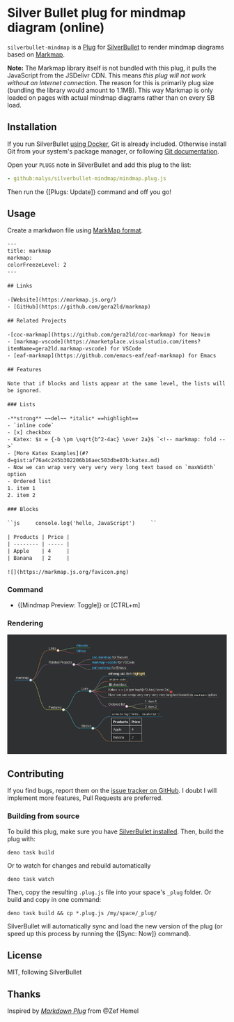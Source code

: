 # Silver Bullet plug for mindmap diagram (online)


`silverbullet-mindmap` is a [Plug](https://silverbullet.md/Plugs) for [SilverBullet](https://silverbullet.md/) to render mindmap diagrams based on [Markmap](https://markmap.js.org).

**Note:** The Markmap library itself is not bundled with this plug, it pulls the JavaScript from the JSDelivr CDN. This means _this plug will not work without an Internet connection_. The reason for this is primarily plug size (bundling the library would amount to 1.1MB). This way Markmap is only loaded on pages with actual mindmap diagrams rather than on every SB load.

## Installation

If you run SilverBullet [using Docker](https://silverbullet.md/Install/Docker), Git is already included.
Otherwise install Git from your system's package manager, or following [Git documentation](https://git-scm.com/).

Open your `PLUGS` note in SilverBullet and add this plug to the list:

```yaml
- github:malys/silverbullet-mindmap/mindmap.plug.js
```

Then run the {[Plugs: Update]} command and off you go!

## Usage

Create a markdwon file using [MarkMap format](https://markmap.js.org/repl).

    ---
    title: markmap
    markmap:
    colorFreezeLevel: 2
    ---

    ## Links

    -[Website](https://markmap.js.org/)
    - [GitHub](https://github.com/gera2ld/markmap)

    ## Related Projects

    -[coc-markmap](https://github.com/gera2ld/coc-markmap) for Neovim
    - [markmap-vscode](https://marketplace.visualstudio.com/items?itemName=gera2ld.markmap-vscode) for VSCode
    - [eaf-markmap](https://github.com/emacs-eaf/eaf-markmap) for Emacs

    ## Features

    Note that if blocks and lists appear at the same level, the lists will be ignored.

    ### Lists

    -**strong** ~~del~~ *italic* ==highlight==
    - `inline code`
    - [x] checkbox
    - Katex: $x = {-b \pm \sqrt{b^2-4ac} \over 2a}$ `<!-- markmap: fold -->`
    - [More Katex Examples](#?d=gist:af76a4c245b302206b16aec503dbe07b:katex.md)
    - Now we can wrap very very very very long text based on `maxWidth` option
    - Ordered list
    1. item 1
    2. item 2

    ### Blocks

    ``js     console.log('hello, JavaScript')     ``

    | Products | Price |
    | -------- | ----- |
    | Apple    | 4     |
    | Banana   | 2     |

    ![](https://markmap.js.org/favicon.png)

### Command

- {[Mindmap Preview: Toggle]} or [CTRL+m]

### Rendering

![](./mindmap.png)


## Contributing

If you find bugs, report them on the [issue tracker on GitHub](https://github.com/malys/silverbullet-mindmap/issues).
I doubt I will implement more features, Pull Requests are preferred.

### Building from source

To build this plug, make sure you have [SilverBullet installed](https://silverbullet.md/Install). Then, build the plug with:

```shell
deno task build
```

Or to watch for changes and rebuild automatically

```shell
deno task watch
```

Then, copy the resulting `.plug.js` file into your space's `_plug` folder. Or build and copy in one command:

```shell
deno task build && cp *.plug.js /my/space/_plug/
```

SilverBullet will automatically sync and load the new version of the plug (or speed up this process by running the {[Sync: Now]} command).

## License

MIT, following SilverBullet

## Thanks

Inspired by [*Markdown Plug*](https://github.com/silverbulletmd/silverbullet) from @Zef Hemel

